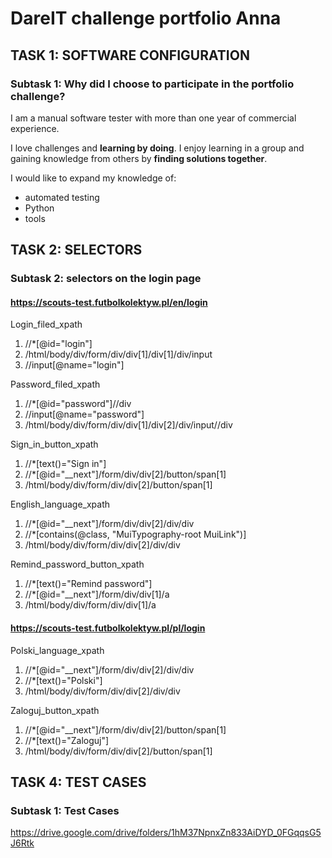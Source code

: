 # DareIT challenge portfolio Anna

## TASK 1: SOFTWARE CONFIGURATION

### Subtask 1: Why did I choose to participate in the portfolio challenge?

I am a manual software tester with more than one year of commercial experience.

I love challenges and **learning by doing**. I enjoy learning in a group and gaining knowledge from others by **finding
solutions together**.

I would like to expand my knowledge of:

* automated testing
* Python
* tools

## TASK 2: SELECTORS

### Subtask 2: selectors on the login page

#### https://scouts-test.futbolkolektyw.pl/en/login

Login_filed_xpath

1. //*[@id="login"]
2. /html/body/div/form/div/div[1]/div[1]/div/input
3. //input[@name="login"]

Password_filed_xpath

1. //*[@id="password"]//div
2. //input[@name="password"]
3. /html/body/div/form/div/div[1]/div[2]/div/input//div

Sign_in_button_xpath

1. //*[text()="Sign in"]
2. //*[@id="__next"]/form/div/div[2]/button/span[1]
3. /html/body/div/form/div/div[2]/button/span[1]

English_language_xpath

1. //*[@id="__next"]/form/div/div[2]/div/div
2. //*[contains(@class, "MuiTypography-root MuiLink")]
3. /html/body/div/form/div/div[2]/div/div

Remind_password_button_xpath

1. //*[text()="Remind password"]
2. //*[@id="__next"]/form/div/div[1]/a
3. /html/body/div/form/div/div[1]/a

#### https://scouts-test.futbolkolektyw.pl/pl/login

Polski_language_xpath

1. //*[@id="__next"]/form/div/div[2]/div/div
2. //*[text()="Polski"]
3. /html/body/div/form/div/div[2]/div/div

Zaloguj_button_xpath

1. //*[@id="__next"]/form/div/div[2]/button/span[1]
2. //*[text()="Zaloguj"]
3. /html/body/div/form/div/div[2]/button/span[1]

## TASK 4: TEST CASES

### Subtask 1: Test Cases

https://drive.google.com/drive/folders/1hM37NpnxZn833AiDYD_0FGqqsG5J6Rtk

